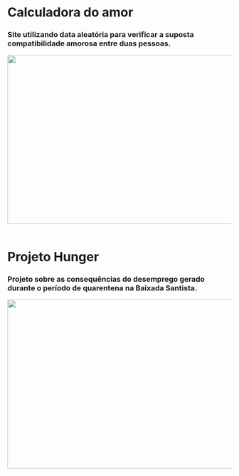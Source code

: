 # Calculadora do amor
<h3>Site utilizando data aleatória para verificar a suposta compatibilidade amorosa entre duas pessoas.</h3>
<img src="https://user-images.githubusercontent.com/95770849/145326379-0d7c7c42-7d94-465b-b8a2-969af0dfc31a.png" width="800" height="380"/>
<br>
<br>

# Projeto Hunger
<h3>Projeto sobre as consequências do desemprego gerado durante o período de quarentena na Baixada Santista.</h3>
<img src="https://user-images.githubusercontent.com/95770849/145327121-02db47e5-f537-4bac-8cd5-3bee6ca96ee6.png" width="800" height="380"/>
